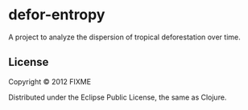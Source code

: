 # defor-entropy

A project to analyze the dispersion of tropical deforestation over time.

## License

Copyright © 2012 FIXME

Distributed under the Eclipse Public License, the same as Clojure.
